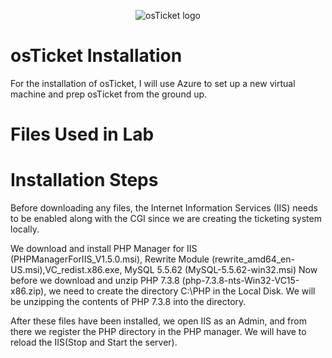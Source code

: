 <p align="center">
<img src="https://i.imgur.com/Clzj7Xs.png" alt="osTicket logo"/>
</p>

<h1>osTicket Installation</h1>

For the installation of osTicket, I will use Azure to set up a new virtual machine and prep osTicket from the ground up.

<h1>Files Used in Lab</h1>


<h1>Installation Steps</h1>

Before downloading any files, the Internet Information Services (IIS) needs to be enabled along with the CGI since we are creating the ticketing system locally.

We download and install PHP Manager for IIS (PHPManagerForIIS_V1.5.0.msi), Rewrite Module (rewrite_amd64_en-US.msi),VC_redist.x86.exe, MySQL 5.5.62 (MySQL-5.5.62-win32.msi)
Now before we download and unzip PHP 7.3.8 (php-7.3.8-nts-Win32-VC15-x86.zip), we need to create the directory C:\PHP in the Local Disk. We will be unzipping the contents of PHP 7.3.8 into the directory.

After these files have been installed, we open IIS as an Admin, and from there we register the PHP directory in the PHP manager. We will have to reload the IIS(Stop and Start the server).
